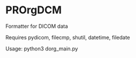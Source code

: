 # PROrgDCM
Formatter for DICOM data

Requires pydicom, filecmp, shutil, datetime, filedate

Usage:  python3 dorg_main.py

